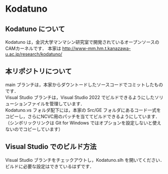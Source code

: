 # Kodatuno

## Kodatuno について
Kodatuno は，金沢大学マンマシン研究室で開発されているオープンソースのCAMカーネルです．
本家は <http://www-mm.hm.t.kanazawa-u.ac.jp/research/kodatuno/>

## 本リポジトリについて
main ブランチは，本家からダウントードしたソースコードでコミットしたものです．  
Visual Studio ブランチは，Visual Studio 2022 でビルドできるようにしたソリューションファイルを管理しています．  
Kodatuno.vs フォルダ配下には，本家の Src/GE フォルダにあるコード一式をコピーし，さらにNCVC用のパッチを当ててビルドできるようにしています．  
（シンボリックリンクは Git for Windows ではオプションを設定しないと使えないのでコピーしています）

## Visual Studio でのビルド方法
Visual Studio ブランチをチェックアウトし，Kodatuno.slh を開いてください．
ビルドに必要な設定はできているはずです．
